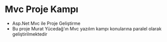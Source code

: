 # Mvc Proje Kampı
  - Asp.Net Mvc ile Proje Geliştirme
  - Bu proje Murat Yücedağ'ın Mvc yazılım kampı konularına paralel olarak geliştirilmektedir

